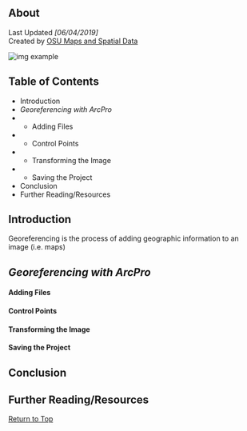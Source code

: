 ## About
Last Updated *[06/04/2019]*   
Created by [OSU Maps and Spatial Data](https://info.library.okstate.edu/map-room)

![img example](images/OSULogo.png)

## Table of Contents
- Introduction 
- *Georeferencing with ArcPro*
- - Adding Files
- - Control Points
- - Transforming the Image
- - Saving the Project
- Conclusion
- Further Reading/Resources

## Introduction

Georeferencing is the process of adding geographic information to an image (i.e. maps) 

## *Georeferencing with ArcPro*

#### Adding Files

#### Control Points

#### Transforming the Image

#### Saving the Project

## Conclusion

## Further Reading/Resources


[Return to Top](#about)
